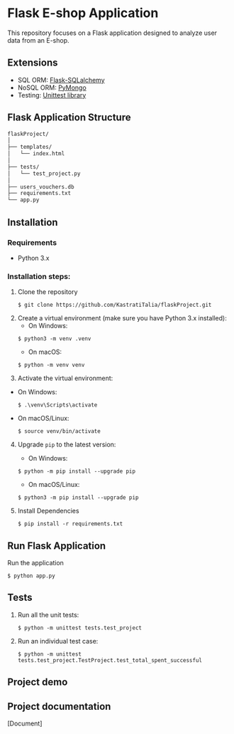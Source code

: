 
# Flask E-shop Application
This repository focuses on a Flask application designed to analyze user data from an E-shop.

## Extensions
- SQL ORM: [Flask-SQLalchemy](https://flask-sqlalchemy.palletsprojects.com/en/3.1.x/)
- NoSQL ORM: [PyMongo](https://pymongo.readthedocs.io/en/stable/)
- Testing: [Unittest library](https://docs.python.org/3/library/unittest.html)
  
## Flask Application Structure
```markdown
flaskProject/
│
├── templates/
│   └── index.html
│
├── tests/
│   └── test_project.py
│
├── users_vouchers.db
├── requirements.txt
└── app.py
```


## Installation
### Requirements
- Python 3.x
### Installation steps:
1. Clone the repository
   ```
   $ git clone https://github.com/KastratiTalia/flaskProject.git
   ```
2. Create a virtual environment (make sure you have Python 3.x installed):
   - On Windows:
   ```
   $ python3 -m venv .venv
   ```
   - On macOS:
   ```
   $ python -m venv venv
   ```
3. Activate the virtual environment:
  - On Windows:
    ```
    $ .\venv\Scripts\activate
    ```
  - On macOS/Linux:
     ```
     $ source venv/bin/activate
     ```
4. Upgrade `pip` to the latest version:
    - On Windows:
    ```
    $ python -m pip install --upgrade pip
    ```
    - On macOS/Linux:
    ```
    $ python3 -m pip install --upgrade pip
    ```
  
5. Install Dependencies
   
   ```
   $ pip install -r requirements.txt
   ```
   
## Run Flask Application
   Run the application
   ```
   $ python app.py
   ```

## Tests
  1. Run all the unit tests:
     ```
     $ python -m unittest tests.test_project
     ```
  2. Run an individual test case:
     ```
     $ python -m unittest tests.test_project.TestProject.test_total_spent_successful
     ```


## Project demo  
## Project documentation
[Document]
